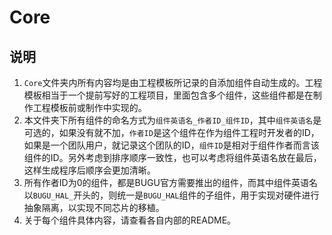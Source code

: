 # Core

## 说明
1. `Core`文件夹内所有内容均是由工程模板所记录的自添加组件自动生成的。工程模板相当于一个提前写好的工程项目，里面包含多个组件，这些组件都是在制作工程模板前或制作中实现的。
2. 本文件夹下所有组件的命名方式为`组件英语名_作者ID_组件ID`，其中`组件英语名`是可选的，如果没有就不加，`作者ID`是这个组件在作为组件工程时开发者的ID，如果是一个团队用户，就记录这个团队的ID，`组件ID`是相对于组件作者而言该组件的ID。另外考虑到排序顺序一致性，也可以考虑将组件英语名放在最后，这样生成程序后顺序会更加清晰。
3. 所有作者ID为0的组件，都是BUGU官方需要推出的组件，而其中组件英语名以`BUGU_HAL_`开头的，则统一是`BUGU_HAL`组件的子组件，用于实现对硬件进行抽象隔离，以实现不同芯片的移植。
4. 关于每个组件具体内容，请查看各自内部的README。